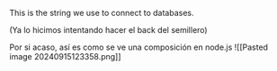 This is the string we use to connect to databases.

(Ya lo hicimos intentando hacer el back del semillero)

Por si acaso, así es como se ve una composición en node.js
![[Pasted image 20240915123358.png]]

